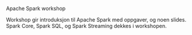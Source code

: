 Apache Spark workshop

Workshop gir introduksjon til Apache Spark med oppgaver, og noen slides. Spark Core, Spark SQL, og Spark Streaming dekkes i workshopen.

